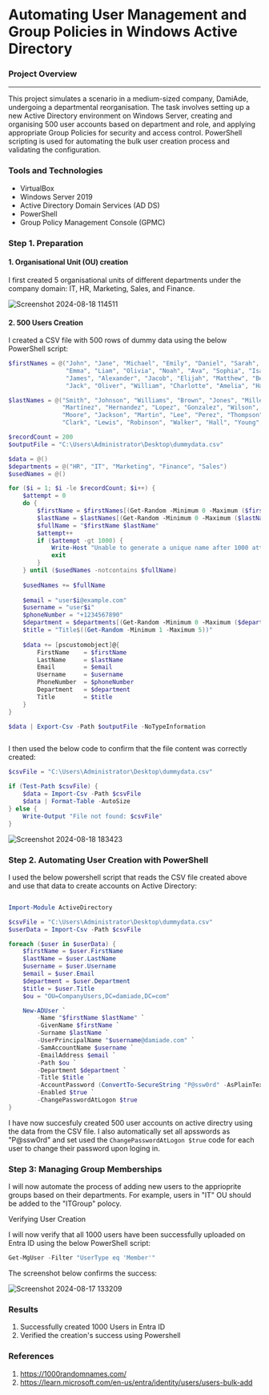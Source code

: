 # Automating User Management and Group Policies in Windows Active Directory

### Project Overview
---
This project simulates a scenario in a medium-sized company, DamiAde, undergoing a departmental reorganisation. The task involves setting up a new Active Directory environment on Windows Server, creating and organising 500 user accounts based on department and role, and applying appropriate Group Policies for security and access control. PowerShell scripting is used for automating the bulk user creation process and validating the configuration.

### Tools and Technologies

- VirtualBox
- Windows Server 2019
- Active Directory Domain Services (AD DS)
- PowerShell
- Group Policy Management Console (GPMC)

### Step 1. Preparation

#### 1. Organisational Unit (OU) creation

I first created 5 organisational units of different departments under the company domain: IT, HR, Marketing, Sales, and Finance.


![Screenshot 2024-08-18 114511](https://github.com/user-attachments/assets/d13d101d-a5b3-4d08-9808-f0ee8a1d0d12)

#### 2. 500 Users Creation

I created a CSV file with 500 rows of dummy data using the below PowerShell script:

```Powershell
$firstNames = @("John", "Jane", "Michael", "Emily", "Daniel", "Sarah", "David", "Laura", "Chris", "Jessica",
                "Emma", "Liam", "Olivia", "Noah", "Ava", "Sophia", "Isabella", "Mason", "Logan", "Ethan", 
                "James", "Alexander", "Jacob", "Elijah", "Matthew", "Benjamin", "Lucas", "Henry", "Sebastian", 
                "Jack", "Oliver", "William", "Charlotte", "Amelia", "Harper", "Ella", "Abigail", "Zoe", "Chloe")

$lastNames = @("Smith", "Johnson", "Williams", "Brown", "Jones", "Miller", "Davis", "García", "Rodriguez", 
               "Martínez", "Hernandez", "Lopez", "Gonzalez", "Wilson", "Anderson", "Thomas", "Taylor", 
               "Moore", "Jackson", "Martin", "Lee", "Perez", "Thompson", "White", "Harris", "Sanchez", 
               "Clark", "Lewis", "Robinson", "Walker", "Hall", "Young", "King", "Wright", "Scott", "Green")

$recordCount = 200
$outputFile = "C:\Users\Administrator\Desktop\dummydata.csv"

$data = @()
$departments = @("HR", "IT", "Marketing", "Finance", "Sales")
$usedNames = @()

for ($i = 1; $i -le $recordCount; $i++) {
    $attempt = 0
    do {
        $firstName = $firstNames[(Get-Random -Minimum 0 -Maximum ($firstNames.Length - 1))]
        $lastName = $lastNames[(Get-Random -Minimum 0 -Maximum ($lastNames.Length - 1))]
        $fullName = "$firstName $lastName"
        $attempt++
        if ($attempt -gt 1000) {
            Write-Host "Unable to generate a unique name after 1000 attempts." -ForegroundColor Red
            exit
        }
    } until ($usedNames -notcontains $fullName)
    
    $usedNames += $fullName
    
    $email = "user$i@example.com"
    $username = "user$i"
    $phoneNumber = "+1234567890"
    $department = $departments[(Get-Random -Minimum 0 -Maximum ($departments.Length - 1))]
    $title = "Title$((Get-Random -Minimum 1 -Maximum 5))"
    
    $data += [pscustomobject]@{
        FirstName    = $firstName
        LastName     = $lastName
        Email        = $email
        Username     = $username
        PhoneNumber  = $phoneNumber
        Department   = $department
        Title        = $title
    }
}

$data | Export-Csv -Path $outputFile -NoTypeInformation



```

I then used the below code to confirm that the file content was correctly created:

```Powershell
$csvFile = "C:\Users\Administrator\Desktop\dummydata.csv"

if (Test-Path $csvFile) {
    $data = Import-Csv -Path $csvFile
    $data | Format-Table -AutoSize
} else {
    Write-Output "File not found: $csvFile"
}


```



![Screenshot 2024-08-18 183423](https://github.com/user-attachments/assets/da91e45e-2cdc-45d7-9d77-5805071f4641)



### Step 2. Automating User Creation with PowerShell

I used the below powershell script that reads the CSV file created above and use that data to create accounts on Active Directory:

```Powershell

Import-Module ActiveDirectory

$csvFile = "C:\Users\Administrator\Desktop\dummydata.csv"
$userData = Import-Csv -Path $csvFile

foreach ($user in $userData) {
    $firstName = $user.FirstName
    $lastName = $user.LastName
    $username = $user.Username
    $email = $user.Email
    $department = $user.Department
    $title = $user.Title
    $ou = "OU=CompanyUsers,DC=damiade,DC=com"

    New-ADUser `
        -Name "$firstName $lastName" `
        -GivenName $firstName `
        -Surname $lastName `
        -UserPrincipalName "$username@damiade.com" `
        -SamAccountName $username `
        -EmailAddress $email `
        -Path $ou `
        -Department $department `
        -Title $title `
        -AccountPassword (ConvertTo-SecureString "P@ssw0rd" -AsPlainText -Force) `
        -Enabled $true `
        -ChangePasswordAtLogon $true
}

```

I have now succesfuly created 500 user accounts on active directry using the data from the CSV file. I also automatically set all apsswords as "P@ssw0rd" and set used the ```ChangePasswordAtLogon $true``` code for each user to change their password upon loging in.



### Step 3: Managing Group Memberships

I will now automate the process of adding new users to the apprioprite groups based on their departments. For example, users in "IT" OU should be added to the "ITGroup" polocy.

Verifying User Creation

I will now verify that all 1000 users have been successfully uploaded on Entra ID using the below PowerShell script:

```PowerShell
Get-MgUser -Filter "UserType eq 'Member'"
```

The screenshot below confirms the success:

![Screenshot 2024-08-17 133209](https://github.com/user-attachments/assets/b78bec12-3715-4f87-8702-a043d2232074)


### Results

1. Successfully created 1000 Users in Entra ID
2. Verified the creation's success using Powershell

   


### References

1. https://1000randomnames.com/
2. https://learn.microsoft.com/en-us/entra/identity/users/users-bulk-add
